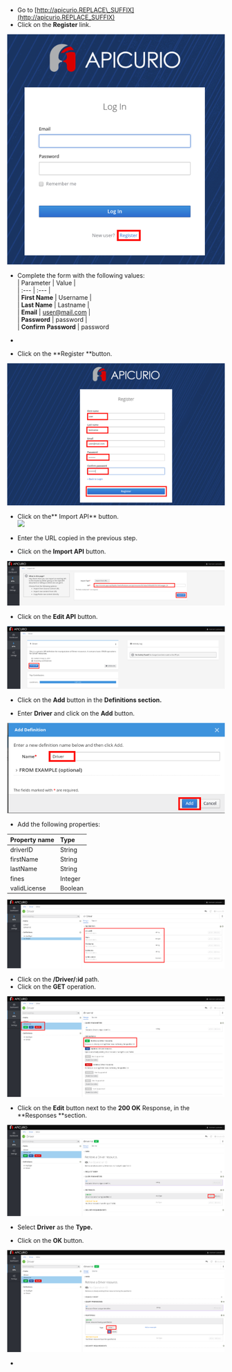 * Go to [http://apicurio.REPLACE\_SUFFIX](http://apicurio.REPLACE_SUFFIX)
* Click on the **Register** link.

![](/assets/apicurio-register.png)

* Complete the form with the following values:  
  | Parameter | Value |  
  | :--- | :--- |  
  | **First Name** | Username |  
  | **Last Name** | Lastname |  
  | **Email** | [user@mail.com](mailto:user@mail.com) \|  
  | **Password** | password |  
  | **Confirm Password** | password

* 
* Click on the **Register **button.

![](/assets/apicurio-register2.png)

* Click on the** Import API** button.  
  [![](https://github.com/pszuster/3scaleTD_gitbook/raw/master/assets/Selection_342.png)](https://github.com/pszuster/3scaleTD_gitbook/blob/master/assets/Selection_342.png)

* Enter the URL copied in the previous step.

* Click on the **Import API** button.

![](/assets/apicurio-importAPI.png)

* Click on the **Edit API** button.

![](/assets/apicurio-editAPI.png)

* Click on the **Add** button in the **Definitions **section**.**

* Enter **Driver** and click on the **Add** button.

![](/assets/apicurio-addDefinition.png)

* Add the following properties:

| Property name | Type |
| :--- | :--- |
| driverID | String |
| firstName | String |
| lastName | String |
| fines | Integer |
| validLicense | Boolean |

![](/assets/apicurio-DriverProps.png)

* Click on the **/Driver/:id** path.
* Click on the **GET** operation.

![](/assets/apicurio-DriverGetOP.png)

* Click on the **Edit** button next to the **200 OK** Response, in the **Responses **section.

![](/assets/apicurio-EditResponse.png)

* Select **Driver** as the **Type.**

* Click on the **OK** button.

![](/assets/apicurio-DriverPropsResponse.png)

* 



